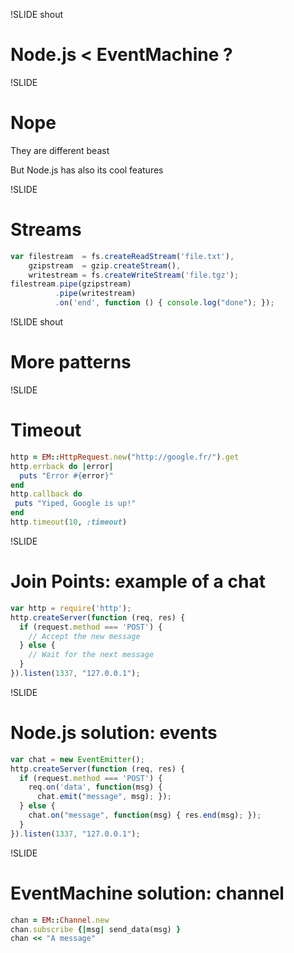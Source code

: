 !SLIDE shout
# Node.js < EventMachine ? #

!SLIDE
# Nope #

They are different beast

But Node.js has also its cool features

!SLIDE
# Streams #

```js
var filestream  = fs.createReadStream('file.txt'),
    gzipstream  = gzip.createStream(),
    writestream = fs.createWriteStream('file.tgz');
filestream.pipe(gzipstream)
          .pipe(writestream)
          .on('end', function () { console.log("done"); });
```

!SLIDE shout
# More patterns #

!SLIDE
# Timeout #

```ruby
http = EM::HttpRequest.new("http://google.fr/").get
http.errback do |error|
  puts "Error #{error}"
end
http.callback do
 puts "Yiped, Google is up!"
end
http.timeout(10, :timeout)
```

!SLIDE
# Join Points: example of a chat #

```js
var http = require('http');
http.createServer(function (req, res) {
  if (request.method === 'POST') {
    // Accept the new message
  } else {
    // Wait for the next message
  }
}).listen(1337, "127.0.0.1");
```

!SLIDE
# Node.js solution: events #

```js
var chat = new EventEmitter();
http.createServer(function (req, res) {
  if (request.method === 'POST') {
    req.on('data', function(msg) {
      chat.emit("message", msg); });
  } else {
    chat.on("message", function(msg) { res.end(msg); });
  }
}).listen(1337, "127.0.0.1");
```

!SLIDE
# EventMachine solution: channel #

```ruby
chan = EM::Channel.new
chan.subscribe {|msg| send_data(msg) }
chan << "A message"
```

